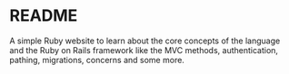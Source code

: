 # README

A simple Ruby website to learn about the core concepts of the language and the Ruby on Rails framework like the MVC methods, authentication, pathing, migrations, concerns and some more.

